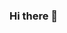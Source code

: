 ### Hi there 👋

<!--
**bryangyc/bryangyc** is a ✨ _special_ ✨ repository because its `README.md` (this file) appears on your GitHub profile.

Here are some ideas to get you started:

- 🔭 I’m currently studing in General Assembly, Data Science Immersive Flex
- 🌱 I’m currently learning Machine Learning
- 👯 I’m looking to collaborate on Neural Networks
- 🤔 I’m looking for help with Neural Networks
- 💬 Ask me about 
- 📫 How to reach me: bryan.gohyc@gmail.com
- 😄 Pronouns: He/Him
- ⚡ Fun fact: I am deaf in my left ear (since birth).
-->
